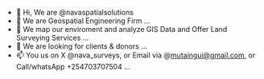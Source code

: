 - 👋 Hi, We are @navaspatialsolutions
- 👀 We are Geospatial Engineering Firm  ...
- 🌱 We map our enviroment and analyze GIS Data and Offer Land Surveying Services ...
- 💞️ We are looking for clients & donors  ...
- 📫 You us on X @nava_surveys, or Email via @mutaingui@gmail.com, or Call/whatsApp +254703707504 ...

<!---
navamutaicephas/navamutaicephas is a ✨ special ✨ repository because its `README.md` (this file) appears on your GitHub profile.
You can click the Preview link to take a look at your changes.
--->
